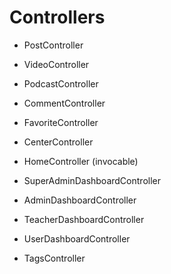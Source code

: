# Controllers

* PostController

* VideoController

* PodcastController

* CommentController

* FavoriteController

* CenterController

* HomeController (invocable)

* SuperAdminDashboardController

* AdminDashboardController

* TeacherDashboardController

* UserDashboardController

* TagsController
